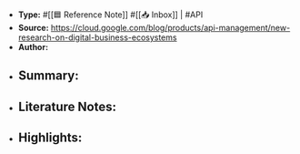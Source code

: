 - **Type:** #[[🟦 Reference Note]] #[[📥 Inbox]] | #API
- **Source:** https://cloud.google.com/blog/products/api-management/new-research-on-digital-business-ecosystems
- **Author:** 
- **Summary:**
    - 
- **Literature Notes:**
    - 
- **Highlights:**
    - 
